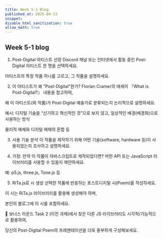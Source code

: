 ```yaml
---
title: Week 5-1 Blog
published_at: 2025-04-13
snippet:
disable_html_sanitization: true
allow_math: true
---
```


## Week 5-1 blog

1. Post-Digital 아티스트 선정
   Discord 채널 또는 인터넷에서 활동 중인 Post-Digital 아티스트 한 명을 선택하세요.

아티스트의 특정 작품 하나를 고르고, 그 작품을 설명하세요.

2. 이 아티스트가 왜 "Post-Digital"한가?
   Florian Cramer의 에세이 『What is Post-Digital?』 내용을 참고하여,

왜 이 아티스트(와 작품)가 Post-Digital 예술가로 분류되는지 논리적으로 설명하세요.

예시: 디지털 기술을 “신기하고 혁신적인 것”으로 보지 않고, 일상적인 배경(배경화)으로 사용하는 방식

물리적 매체와 디지털 매체의 혼합 등

3. 사용 기술 분석
   이 작품을 제작하기 위해 어떤 기술(software, hardware 등)이 사용되었는지 조사하고 설명하세요.

4. 가정: 만약 이 작품이 자바스크립트로 제작되었다면?
   어떤 API 또는 JavaScript 라이브러리를 사용할 수 있을지 제안하세요.

예: p5.js, three.js, Tone.js 등

5. RiTa.js로 시 생성
   선택한 작품에 반응하는 포스트디지털 시(Poem)를 작성하세요.

이 시는 RiTa.js 라이브러리를 활용해 생성해야 하며,

본인의 블로그에 이 시를 포함하세요.

🌟 보너스 라운드
Task 2 (이전 과제)에서 찾은 다른 JS 라이브러리도 시각적/기능적으로 활용하여,

당신의 Post-Digital Poem의 프레젠테이션을 더욱 풍부하게 구성해보세요.
